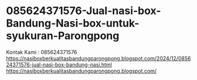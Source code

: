 # 085624371576-Jual-nasi-box-Bandung-Nasi-box-untuk-syukuran-Parongpong
Kontak Kami : 085624371576  https://nasiboxberkualitasbandungparongpong.blogspot.com/2024/12/085624371576-jual-nasi-box-bandung-nasi.html  https://nasiboxberkualitasbandungparongpong.blogspot.com/
